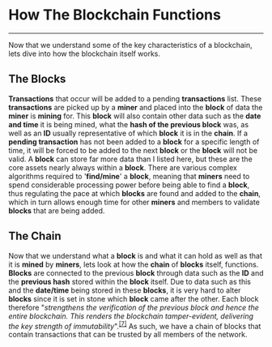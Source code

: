 # How The Blockchain Functions
----------------------------

Now that we understand some of the key characteristics of a blockchain, lets dive into how the blockchain itself works.

## The Blocks
**Transactions** that occur will be added to a pending **transactions** list. These **transactions** are picked up by a **miner** and placed into the **block** of data the **miner** is **mining** for. This **block** will also contain other data such as the **date and time** it is being mined, what the **hash of the previous block** was, as well as an **ID** usually representative of which **block** it is in the **chain**. If a **pending transaction** has not been added to a **block** for a specific length of time, it will be forced to be added to the next **block** or the **block** will not be valid. A **block** can store far more data than I listed here, but these are the core assets nearly always within a **block**. There are various complex algorithms required to '**find/mine**' a **block**, meaning that **miners** need to spend considerable processing power before being able to find a **block**, thus regulating the pace at which **blocks** are found and added to the **chain**, which in turn allows enough time for other **miners** and members to validate **blocks** that are being added.

## The Chain
Now that we understand what a **block** is and what it can hold as well as that it is **mined** by **miners**, lets look at how the **chain** of **blocks** itself, functions. **Blocks** are connected to the previous **block** through data such as the **ID** and the **previous hash** stored within the **block** itself. Due to data such as this and the **date/time** being stored in these **blocks**, it is very hard to alter **blocks** since it is set in stone which **block** came after the other. Each block therefore "*strengthens the verification of the previous block and hence the entire blockchain. This renders the blockchain tamper-evident, delivering the key strength of immutability*".<sup>[\[7\]](https://www.ibm.com/topics/what-is-blockchain)</sup> As such, we have a chain of blocks that contain transactions that can be trusted by all members of the network.